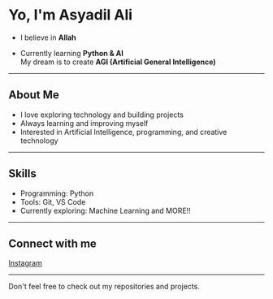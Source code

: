 # Yo, I'm Asyadil Ali

- I believe in **Allah**

- Currently learning **Python & AI**  
  My dream is to create **AGI (Artificial General Intelligence)**  

---

## About Me
- I love exploring technology and building projects  
- Always learning and improving myself  
- Interested in Artificial Intelligence, programming, and creative technology  

---

## Skills
- Programming: Python 
- Tools: Git, VS Code  
- Currently exploring: Machine Learning and MORE!!

---

## Connect with me
[Instagram](https://instagram.com/as.yadil)  

---

Don't feel free to check out my repositories and projects.
